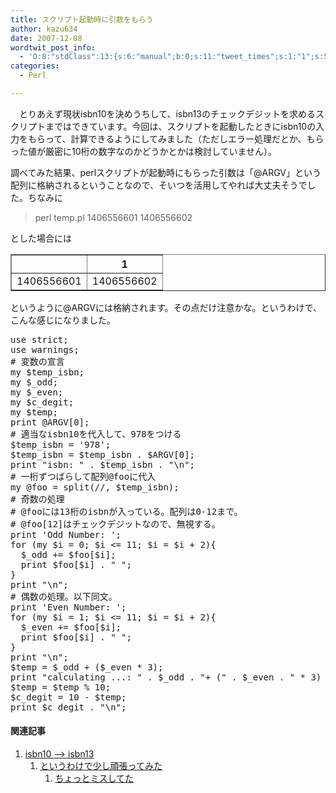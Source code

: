 ```yaml
---
title: スクリプト起動時に引数をもらう
author: kazu634
date: 2007-12-08
wordtwit_post_info:
  - 'O:8:"stdClass":13:{s:6:"manual";b:0;s:11:"tweet_times";s:1:"1";s:5:"delay";s:1:"0";s:7:"enabled";s:1:"1";s:10:"separation";i:60;s:7:"version";s:3:"3.7";s:14:"tweet_template";b:0;s:6:"status";i:2;s:6:"result";a:0:{}s:13:"tweet_counter";i:2;s:13:"tweet_log_ids";a:1:{i:0;i:3423;}s:9:"hash_tags";a:0:{}s:8:"accounts";a:1:{i:0;s:7:"kazu634";}}'
categories:
  - Perl

---
```

<div class="section">
<p>
    　とりあえず現状isbn10を決めうちして、isbn13のチェックデジットを求めるスクリプトまではできています。今回は、スクリプトを起動したときにisbn10の入力をもらって、計算できるようにしてみました（ただしエラー処理だとか、もらった値が厳密に10桁の数字なのかどうかとかは検討していません）。
</p>
  
<p>
    調べてみた結果、perlスクリプトが起動時にもらった引数は「@ARGV」という配列に格納されるということなので、そいつを活用してやれば大丈夫そうでした。ちなみに
</p>
  
<blockquote>
<p>
      perl temp.pl 1406556601 1406556602
</p>
</blockquote>
  
<p>
    とした場合には
</p>
  
<table border="1">
<tr>
<th>
</th>
      
<th>
        1
</th>
</tr>
    
<tr>
<td>
        1406556601
</td>
      
<td>
        1406556602
</td>
</tr>
</table>
  
<p>
    というように@ARGVには格納されます。その点だけ注意かな。というわけで、こんな感じになりました。
</p>
  
<pre class="lang:perl decode:true">use strict;
use warnings;
# 変数の宣言
my $temp_isbn;
my $_odd;
my $_even;
my $c_degit;
my $temp;
print @ARGV[0];
# 適当なisbn10を代入して、978をつける
$temp_isbn = '978';
$temp_isbn = $temp_isbn . $ARGV[0];
print "isbn: " . $temp_isbn . "\n";
# 一桁ずつばらして配列@fooに代入
my @foo = split(//, $temp_isbn);
# 奇数の処理
# @fooには13桁のisbnが入っている。配列は0-12まで。
# @foo[12]はチェックデジットなので、無視する。
print 'Odd Number: ';
for (my $i = 0; $i &lt;= 11; $i = $i + 2){
  $_odd += $foo[$i];
  print $foo[$i] . " ";
}
print "\n";
# 偶数の処理。以下同文。
print 'Even Number: ';
for (my $i = 1; $i &lt;= 11; $i = $i + 2){
  $_even += $foo[$i];
  print $foo[$i] . " ";
}
print "\n";
$temp = $_odd + ($_even * 3);
print "calculating ...: " . $_odd . "+ (" . $_even . " * 3) = " . $temp . "\n";
$temp = $temp % 10;
$c_degit = 10 - $temp;
print $c_degit . "\n";</pre>
  
<h4>
    関連記事
</h4>
  
<ol>
<li>
<a href="http://d.hatena.ne.jp/sirocco634/20071202#1196605129" onclick="__gaTracker('send', 'event', 'outbound-article', 'http://d.hatena.ne.jp/sirocco634/20071202#1196605129', 'isbn10 &#8211;> isbn13');" target="_blank">isbn10 &#8211;> isbn13</a> <ol>
<li>
<a href="http://d.hatena.ne.jp/sirocco634/20071203#1196608244" onclick="__gaTracker('send', 'event', 'outbound-article', 'http://d.hatena.ne.jp/sirocco634/20071203#1196608244', 'というわけで少し頑張ってみた');" target="_blank">というわけで少し頑張ってみた</a> <ol>
<li>
<a href="http://d.hatena.ne.jp/sirocco634/20071206#1196942024" onclick="__gaTracker('send', 'event', 'outbound-article', 'http://d.hatena.ne.jp/sirocco634/20071206#1196942024', 'ちょっとミスしてた');" target="_blank">ちょっとミスしてた</a>
</li>
</ol>
</li>
</ol>
</li>
</ol>
</div>
